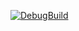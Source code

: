 [![DebugBuild](https://github.com/SakuraTaiki/CG3/actions/workflows/DebugBuild.yml/badge.svg)](https://github.com/SakuraTaiki/CG3/actions/workflows/DebugBuild.yml)

